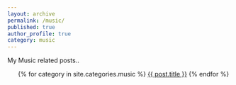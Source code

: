 ```yaml
---
layout: archive
permalink: /music/
published: true
author_profile: true
category: music
---
```


My Music related posts..
<ul>
{% for category in site.categories.music %}
  <a href="{{ post.url }}" rel="permalink">{{ post.title }}</a>
{% endfor %}
</ul>
